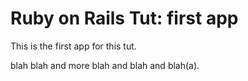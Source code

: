 # Ruby on Rails Tut: first app

This is the first app for this tut.  

blah blah and more blah and blah and blah(a).
